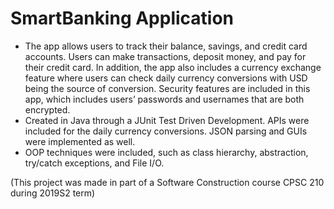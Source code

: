 # SmartBanking Application
- The app allows users to track their balance, savings, and credit card accounts. Users can make transactions, deposit money, and pay for their credit card. In addition, the app also includes a currency exchange feature where users can check daily currency conversions with USD being the source of conversion. Security features are included in this app, which includes users’ passwords and usernames that are both encrypted.
- Created in Java through a JUnit Test Driven Development. APIs were included for the daily currency conversions. JSON parsing and GUIs were implemented as well. 
- OOP techniques were included, such as class hierarchy, abstraction, try/catch exceptions, and File I/O.



(This project was made in part of a Software Construction course CPSC 210 during 2019S2 term)

